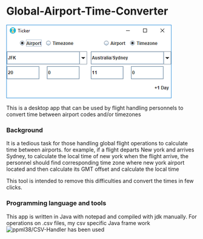 # Global-Airport-Time-Converter

![Application screen shot](App_screen_shot.png)

This is a desktop app that can be used by flight handling personnels to convert time between airport codes and/or timezones

### Background
It is a tedious task for those handling global flight operations to calculate time between airports. for example, if a flight departs New york and arrives Sydney, to calculate the local time of new york when the flight arrive, the personnel should find corresponding time zone where new york airport located and then calculate its GMT offset and calculate the local time 

This tool is intended to remove this difficulties and convert the times in few clicks.

### Programming language and tools
This app is written in Java with notepad and compiled with jdk manually.
For operations on .csv files, my csv specific Java frame work ![ppml38/CSV-Handler](https://github.com/ppml38/CSV-Handler) has been used
